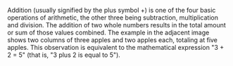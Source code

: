 Addition (usually signified by the plus symbol +) is one of the four basic operations of arithmetic, the other three being subtraction, multiplication and division. The addition of two whole numbers results in the total amount or sum of those values combined. The example in the adjacent image shows two columns of three apples and two apples each, totaling at five apples. This observation is equivalent to the mathematical expression "3 + 2 = 5" (that is, "3 plus 2 is equal to 5").
